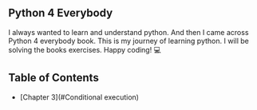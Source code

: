 ## Python 4 Everybody
I always wanted to learn and understand python. And then I came across Python 4 everybody book.
This is my journey of learning python. I will be solving the books exercises. Happy coding! :computer:
## Table of Contents
* [Chapter 3](#Conditional execution)
